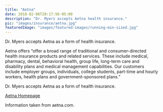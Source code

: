 ```yaml
---
title: "Aetna"
date: 2018-02-06T20:17:56-05:00
description: "Dr. Myers accepts Aetna health insurance."
pic: "images/insurance/aetna.jpg"
featuredImage: "images/featured-images/running-min-sized.jpg"
---
```


Dr. Myers accepts Aetna as a form of health insurance.

Aetna offers “offer a broad range of traditional and consumer-directed health insurance 
products and related services. These include medical, pharmacy, dental, behavioral 
health, group life, long-term care and disability plans and medical management 
capabilities. Our customers include employer groups, individuals, college students, 
part-time and hourly workers, health plans and government-sponsored plans.”

Dr. Myers accepts Aetna as a form of health insurance.

[Aetna Homepage](https://www.aetna.com)

Information taken from aetna.com.
